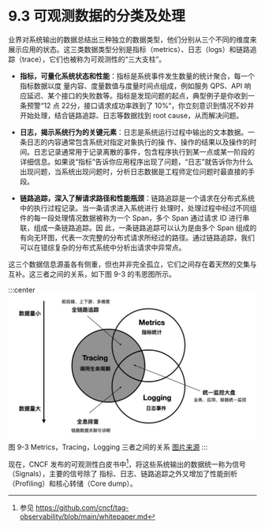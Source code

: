 # 9.3 可观测数据的分类及处理

业界对系统输出的数据总结出三种独立的数据类型，他们分别从三个不同的维度来展示应用的状态。这三类数据类型分别是指标（metrics）、日志（logs）和链路追踪（trace），它们也被称为可观测性的“三大支柱”。

- **指标，可量化系统状态和性能**：指标是系统事件发生数量的统计聚合，每一个指标数据以度 量内容、度量数值与度量时间点组成，例如服务 QPS、API 响应延迟、某个接口的失败数等。指标是发现问题的起点，典型例子是你收到一条预警“12 点 22分，接口请求成功率跌到了 10%“，你立刻意识到情况不妙并开始处理，结合链路追踪、日志等数据找到 root cause，从而解决问题。

- **日志，揭示系统行为的关键元素**：日志是系统运行过程中输出的文本数据。一条日志的内容通常包含系统对指定对象执行的操 作、操作的结果以及操作的时间。日志记录通常用于记录离散的事件，包含程序执行到某一点或某一阶段的详细信息。如果说“指标”告诉你应用程序出现了问题，“日志”就告诉你为什么出现问题，当系统出现问题时，分析日志数据是工程师定位问题时最直接的手段。

- **链路追踪，深入了解请求路径和性能瓶颈**：链路追踪是一个请求在分布式系统中的执行过程记录。当一条请求进入系统进行 处理时，处理过程中经过不同组件的每一段处理情况数据被称为一个 Span，多个 Span 通过请求 ID 进行串联，组成一条链路追踪。因 此，一条链路追踪可以认为是由多个 Span 组成的有向无环图，代表一次完整的分布式请求所经过的路径。通过链路追踪，我们可以在错综复杂的分布式系统中分析出请求中异常点。


这三个数据信息源虽各有侧重，但也并非完全孤立，它们之间存在着天然的交集与互补。这三者之间的关系，如下图 9-3 的韦恩图所示。

:::center
  ![](../assets/observability.jpg)<br/>
 图 9-3 Metrics，Tracing，Logging 三者之间的关系 [图片来源](https://peter.bourgon.org/blog/2017/02/21/metrics-tracing-and-logging.html)
:::

现在，CNCF 发布的可观测性白皮书中[^1]，将这些系统输出的数据统一称为信号（Signals），主要的信号除了 指标、日志、链路追踪之外又增加了性能剖析（Profiling）和核心转储（Core dump）。

[^1]: 参见 https://github.com/cncf/tag-observability/blob/main/whitepaper.md